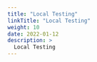 ```yaml
---
title: "Local Testing"
linkTitle: "Local Testing"
weight: 10
date: 2022-01-12
description: >
  Local Testing
---
```


